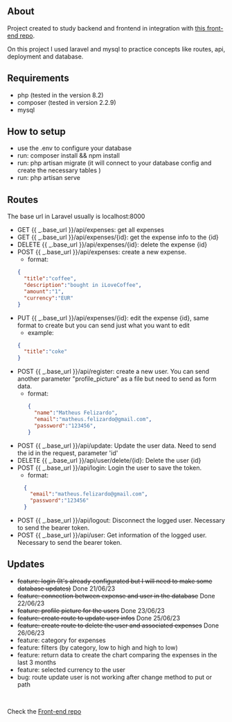 ## About
Project created to study backend and frontend in integration with <a href="https://github.com/MatheusFelizardo/saidinhas">this front-end repo</a>.

On this project I used laravel and mysql to practice concepts like routes, api, deployment and database.

## Requirements
- php (tested in the version 8.2)
- composer (tested in version 2.2.9)
- mysql

## How to setup
 - use the .env to configure your database
 - run: composer install && npm install
 - run: php artisan migrate (it will connect to your database config and create the necessary tables )
 - run: php artisan serve

## Routes
  The base url in Laravel usually is localhost:8000
  - GET {{ _.base_url }}/api/expenses: get all expenses
  - GET {{ _.base_url }}/api/expenses/{id}: get the expense info to the {id}
  - DELETE {{ _.base_url }}/api/expenses/{id}: delete the expense {id}
  - POST {{ _.base_url }}/api/expenses: create a new expense.
    - format: 
    ```JSON 
    {
      "title":"coffee",
      "description":"bought in iLoveCoffee",
      "amount":"1",
      "currency":"EUR"
    } 
    ```
  - PUT {{ _.base_url }}/api/expenses/{id}: edit the expense {id}, same format to create but you can send just what you want to edit
    - example:
    ```JSON 
    {
      "title":"coke"
    } 
    ```
  - POST {{ _.base_url }}/api/register: create a new user. You can send another parameter "profile_picture" as a file but need to send as form data.
    - format: 
      ```JSON 
      {
        "name":"Matheus Felizardo",
        "email":"matheus.felizardo@gmail.com",
        "password":"123456",
      } 
      ```
  - POST {{ _.base_url }}/api/update: Update the user data. Need to send the id in the request, parameter 'id'
  - DELETE {{ _.base_url }}/api/user/delete/{id}: Delete the user {id}
  - POST {{ _.base_url }}/api/login: Login the user to save the token.
     - format: 
      ```JSON 
        {
          "email":"matheus.felizardo@gmail.com",
          "password":"123456"
        }
      ```
  - POST {{ _.base_url }}/api/logout: Disconnect the logged user. Necessary to send the bearer token.
  - POST {{ _.base_url }}/api/user: Get information of the logged user. Necessary to send the bearer token.
  
## Updates

- ~~feature: login (It's already configurated but I will need to make some database updates)~~ Done 21/06/23
- ~~feature: connection between expense and user in the database~~ Done 22/06/23 
- ~~feature: profile picture for the users~~ Done 23/06/23 
- ~~feature: create route to update user infos~~ Done 25/06/23
- ~~feature: create route to delete the user and associated expenses~~ Done 26/06/23
- feature: category for expenses
- feature: filters (by category, low to high and high to low)
- feature: return data to create the chart comparing the expenses in the last 3 months
- feature: selected currency to the user
- bug: route update user is not working after change method to put or path

<br/>
<p>Check the <a href="https://github.com/MatheusFelizardo/saidinhas">Front-end repo</a></p>
